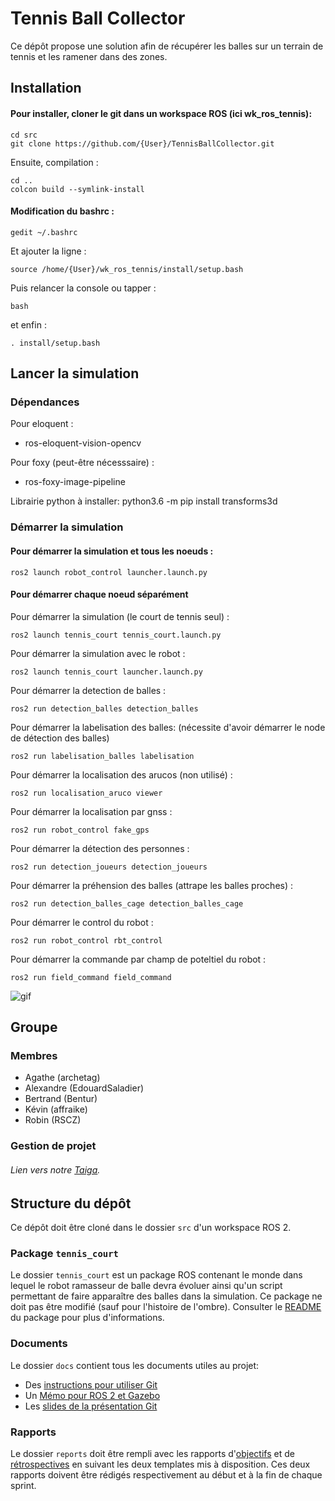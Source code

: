 # Tennis Ball Collector

Ce dépôt propose une solution afin de récupérer les balles sur un terrain de tennis et les ramener dans des zones.

## Installation

#### Pour installer, cloner le git dans un workspace ROS (ici wk_ros_tennis):

```
cd src
git clone https://github.com/{User}/TennisBallCollector.git
```

Ensuite, compilation :
```
cd ..
colcon build --symlink-install
```

#### Modification du bashrc :

```
gedit ~/.bashrc
```
Et ajouter la ligne :
```
source /home/{User}/wk_ros_tennis/install/setup.bash
```

Puis relancer la console ou tapper :
```
bash
```

et enfin : 
```
. install/setup.bash
```


## Lancer la simulation

### Dépendances

Pour eloquent :
- ros-eloquent-vision-opencv

Pour foxy (peut-être nécesssaire) :
- ros-foxy-image-pipeline

Librairie python à installer: 
python3.6 -m pip install transforms3d

### Démarrer la simulation

#### Pour démarrer la simulation et tous les noeuds :
```
ros2 launch robot_control launcher.launch.py
```

#### Pour démarrer chaque noeud séparément
Pour démarrer la simulation (le court de tennis seul) : 
```
ros2 launch tennis_court tennis_court.launch.py
```

Pour démarrer la simulation avec le robot : 
```
ros2 launch tennis_court launcher.launch.py
```

Pour démarrer la detection de balles :
```
ros2 run detection_balles detection_balles
```

Pour démarrer la labelisation des balles:
(nécessite d'avoir démarrer le node de détection des balles)

```
ros2 run labelisation_balles labelisation
```

Pour démarrer la localisation des arucos (non utilisé) :

```
ros2 run localisation_aruco viewer
```

Pour démarrer la localisation par gnss :

```
ros2 run robot_control fake_gps
```

Pour démarrer la détection des personnes :
```
ros2 run detection_joueurs detection_joueurs
```

Pour démarrer la préhension des balles (attrape les balles proches) :
```
ros2 run detection_balles_cage detection_balles_cage
```

Pour démarrer le control du robot :
```
ros2 run robot_control rbt_control
```

Pour démarrer la commande par champ de poteltiel du robot :
```
ros2 run field_command field_command
```

![gif](https://github.com/eq1is2021/TennisBallCollector/blob/master/gif1.gif)

## Groupe

### Membres

- Agathe (archetag)
- Alexandre (EdouardSaladier)
- Bertrand (Bentur)
- Kévin (affraike)
- Robin (RSCZ)


### Gestion de projet

###### Lien vers notre [Taiga](https://tree.taiga.io/project/0f719389-854b-4732-8624-3bbe33ae96a3-ramasseur-de-balles).

## Structure du dépôt

Ce dépôt doit être cloné dans le dossier `src` d'un workspace ROS 2.

### Package `tennis_court`

Le dossier `tennis_court` est un package ROS contenant le monde dans lequel le robot ramasseur de balle devra évoluer ainsi qu'un script permettant de faire apparaître des balles dans la simulation.
Ce package ne doit pas être modifié (sauf pour l'histoire de l'ombre).
Consulter le [README](tennis_court/README.md) du package pour plus d'informations.


### Documents

Le dossier `docs` contient tous les documents utiles au projet:
- Des [instructions pour utiliser Git](docs/GitWorkflow.md)
- Un [Mémo pour ROS 2 et Gazebo](docs/Memo_ROS2.pdf)
- Les [slides de la présentation Git](docs/GitPresentation.pdf)


### Rapports

Le dossier `reports` doit être rempli avec les rapports d'[objectifs](../reports/GoalsTemplate.md) et de [rétrospectives](../reports/DebriefTemplate.md) en suivant les deux templates mis à disposition. Ces deux rapports doivent être rédigés respectivement au début et à la fin de chaque sprint.
